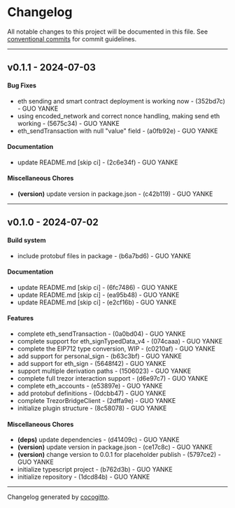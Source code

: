 # Changelog
All notable changes to this project will be documented in this file. See [conventional commits](https://www.conventionalcommits.org/) for commit guidelines.

- - -
## v0.1.1 - 2024-07-03
#### Bug Fixes
- eth sending and smart contract deployment is working now - (352bd7c) - GUO YANKE
- using encoded_network and correct nonce handling, making send eth working - (5675c34) - GUO YANKE
- eth_sendTransaction with null "value" field - (a0fb92e) - GUO YANKE
#### Documentation
- update README.md [skip ci] - (2c6e34f) - GUO YANKE
#### Miscellaneous Chores
- **(version)** update version in package.json - (c42b119) - GUO YANKE

- - -

## v0.1.0 - 2024-07-02
#### Build system
- include protobuf files in package - (b6a7bd6) - GUO YANKE
#### Documentation
- update README.md [skip ci] - (6fc7486) - GUO YANKE
- update README.md [skip ci] - (ea95b48) - GUO YANKE
- update README.md [skip ci] - (e2cf16b) - GUO YANKE
#### Features
- complete eth_sendTransaction - (0a0bd04) - GUO YANKE
- complete support for eth_signTypedData_v4 - (074caaa) - GUO YANKE
- complete the EIP712 type conversion, WIP - (c0210af) - GUO YANKE
- add support for personal_sign - (b63c3bf) - GUO YANKE
- add support for eth_sign - (5648f42) - GUO YANKE
- support multiple derivation paths - (1506023) - GUO YANKE
- complete full trezor interaction support - (d6e97c7) - GUO YANKE
- complete eth_accounts - (e53897e) - GUO YANKE
- add protobuf definitions - (0dcbb47) - GUO YANKE
- complete TrezorBridgeClient - (2dffa9e) - GUO YANKE
- initialize plugin structure - (8c58078) - GUO YANKE
#### Miscellaneous Chores
- **(deps)** update dependencies - (d41409c) - GUO YANKE
- **(version)** update version in package.json - (ce17c8c) - GUO YANKE
- **(version)** change version to 0.0.1 for placeholder publish - (5797ce2) - GUO YANKE
- initialize typescript project - (b762d3b) - GUO YANKE
- initialize repository - (1dcd84b) - GUO YANKE

- - -

Changelog generated by [cocogitto](https://github.com/cocogitto/cocogitto).